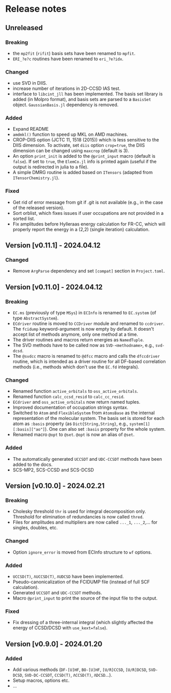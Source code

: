 # Release notes

## Unreleased

### Breaking

* the `mp2fit` (`rifit`) basis sets have been renamed to `mpfit`. 
* `ERI_?e?c` routines have been renamed to `eri_?e?idx`.

### Changed

* use SVD in DIIS.
* increase number of iterations in 2D-CCSD IAS test.
* interface to `libcint_jll` has been implemented. The basis set library is added (in Molpro format), and basis sets are parsed to a `BasisSet` object. `GaussianBasis.jl` dependency is removed.

### Added

* Expand README
* `amdmkl()` function to speed up MKL on AMD machines.
* CROP-DIIS option (JCTC 11, 1518 (2015)) which is less sensitive to the DIIS dimension. To activate, set `diis` option `crop=true`, the DIIS dimension can be changed using `maxcrop` (default is 3).
* An option `print_init` is added to the `@print_input` macro (default is `false`). If set to `true`, the `ElemCo.jl` info is printed again (useful if the output is redirected in julia to a file).
* A simple DMRG routine is added based on `ITensors` (adapted from `ITensorChemistry.jl`).

### Fixed

* Get rid of error message from git if .git is not available (e.g., in the case of the released version).
* Sort orblist, which fixes issues if user occupations are not provided in a sorted list.
* Fix amplitudes before Hylleraas energy calculation for FR-CC, which will properly report the energy in a (2,2) (single iteration) calculation.

## Version [v0.11.1] - 2024.04.12

### Changed

* Remove `ArgParse` dependency and set `[compat]` section in `Project.toml`.

## Version [v0.11.0] - 2024.04.12

### Breaking

* `EC.ms` (previously of type `MSys`) in `ECInfo` is renamed to `EC.system` (of type `AbstractSystem`).
* `ECdriver` routine is moved to `CCDriver` module and renamed to `ccdriver`. The `fcidump` keyword-argument is now empty by default. It doesn't accept list of methods anymore, only one method at a time. 
* The driver routines and macros return energies as `NamedTuple`.
* The SVD methods have to be called now as `SVD-<methodname>`, e.g., `svd-dcsd`.
* The `@svdcc` macro is renamed to `@dfcc` macro and calls the `dfccdriver` routine, which is intended as a driver routine for all DF-based correlation methods (i.e., methods which don't use the `EC.fd` integrals).

### Changed

* Renamed function `active_orbitals` to `oss_active_orbitals`.
* Renamed function `calc_ccsd_resid` to `calc_cc_resid`.
* `ECdriver` and `oss_active_orbitals` now return named tuples.
* Improved documentation of occupation strings syntax.
* Switched to `Atom` and `FlexibleSystem` from `AtomsBase` as the internal representation of the molecular system. The basis set is stored for each atom as `:basis` property (as `Dict{String,String}`, e.g., `system[1][:basis]["ao"]`). One can also set `:basis` property for the whole system. 
* Renamed macro `@opt` to `@set`. `@opt` is now an alias of `@set`.

### Added

* The automatically generated `UCCSDT` and `UDC-CCSDT` methods have been added to the docs.
* SCS-MP2, SCS-CCSD and SCS-DCSD

## Version [v0.10.0] - 2024.02.21

### Breaking

* Cholesky threshold `thr` is used for integral decomposition only. Threshold for elimination of redundancies is now called `thred`.
* Files for amplitudes and multipliers are now called `..._1`, `..._2`,... for singles, doubles, etc.

### Changed

* Option `ignore_error` is moved from ECInfo structure to `wf` options.

### Added

* `UCCSD(T)`, `ΛUCCSD(T)`, `ΛUDCSD` have been implemented.
* Pseudo-canonicalization of the FCIDUMP file (instead of full SCF calculation).
* Generated `UCCSDT` and `UDC-CCSDT` methods.
* Macro `@print_input` to print the source of the input file to the output.

### Fixed

* Fix dressing of a three-internal integral (which slightly affected the energy of CCSD/DCSD with `use_kext=false`).

## Version [v0.9.0] - 2024.01.20

### Added

* Add various methods (`DF-[U]HF`, `BO-[U]HF`, `[U/R]CCSD`, `[U/R]DCSD`, `SVD-DCSD`, `SVD-DC-CCSDT`, `CCSD(T)`, `ΛCCSD(T)`, `ΛDCSD`...).
* Setup macros, options etc.
* ...
